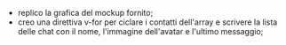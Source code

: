 - replico la grafica del mockup fornito;
- creo una direttiva v-for per ciclare i contatti dell'array e scrivere la lista delle chat con il nome, l'immagine dell'avatar e l'ultimo messaggio;